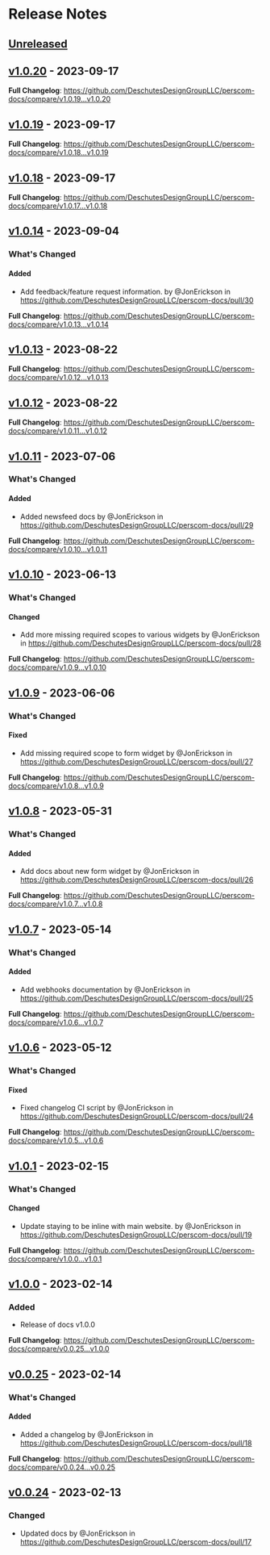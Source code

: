 # Release Notes

## [Unreleased](https://github.com/DeschutesDesignGroupLLC/perscom-docs/compare/v1.0.20...HEAD)

## [v1.0.20](https://github.com/DeschutesDesignGroupLLC/perscom-docs/compare/v1.0.19...v1.0.20) - 2023-09-17

<!-- Release notes generated using configuration in .github/release.yml at v1.0.20 -->
**Full Changelog**: https://github.com/DeschutesDesignGroupLLC/perscom-docs/compare/v1.0.19...v1.0.20

## [v1.0.19](https://github.com/DeschutesDesignGroupLLC/perscom-docs/compare/v1.0.18...v1.0.19) - 2023-09-17

<!-- Release notes generated using configuration in .github/release.yml at v1.0.19 -->
**Full Changelog**: https://github.com/DeschutesDesignGroupLLC/perscom-docs/compare/v1.0.18...v1.0.19

## [v1.0.18](https://github.com/DeschutesDesignGroupLLC/perscom-docs/compare/v1.0.14...v1.0.18) - 2023-09-17

<!-- Release notes generated using configuration in .github/release.yml at v1.0.18 -->
**Full Changelog**: https://github.com/DeschutesDesignGroupLLC/perscom-docs/compare/v1.0.17...v1.0.18

## [v1.0.14](https://github.com/DeschutesDesignGroupLLC/perscom-docs/compare/v1.0.13...v1.0.14) - 2023-09-04

<!-- Release notes generated using configuration in .github/release.yml at v1.0.14 -->
### What's Changed

#### Added

- Add feedback/feature request information. by @JonErickson in https://github.com/DeschutesDesignGroupLLC/perscom-docs/pull/30

**Full Changelog**: https://github.com/DeschutesDesignGroupLLC/perscom-docs/compare/v1.0.13...v1.0.14

## [v1.0.13](https://github.com/DeschutesDesignGroupLLC/perscom-docs/compare/v1.0.12...v1.0.13) - 2023-08-22

<!-- Release notes generated using configuration in .github/release.yml at v1.0.13 -->
**Full Changelog**: https://github.com/DeschutesDesignGroupLLC/perscom-docs/compare/v1.0.12...v1.0.13

## [v1.0.12](https://github.com/DeschutesDesignGroupLLC/perscom-docs/compare/v1.0.11...v1.0.12) - 2023-08-22

<!-- Release notes generated using configuration in .github/release.yml at v1.0.12 -->
**Full Changelog**: https://github.com/DeschutesDesignGroupLLC/perscom-docs/compare/v1.0.11...v1.0.12

## [v1.0.11](https://github.com/DeschutesDesignGroupLLC/perscom-docs/compare/v1.0.10...v1.0.11) - 2023-07-06

<!-- Release notes generated using configuration in .github/release.yml at v1.0.11 -->
### What's Changed

#### Added

- Added newsfeed docs by @JonErickson in https://github.com/DeschutesDesignGroupLLC/perscom-docs/pull/29

**Full Changelog**: https://github.com/DeschutesDesignGroupLLC/perscom-docs/compare/v1.0.10...v1.0.11

## [v1.0.10](https://github.com/DeschutesDesignGroupLLC/perscom-docs/compare/v1.0.9...v1.0.10) - 2023-06-13

<!-- Release notes generated using configuration in .github/release.yml at v1.0.10 -->
### What's Changed

#### Changed

- Add more missing required scopes to various widgets by @JonErickson in https://github.com/DeschutesDesignGroupLLC/perscom-docs/pull/28

**Full Changelog**: https://github.com/DeschutesDesignGroupLLC/perscom-docs/compare/v1.0.9...v1.0.10

## [v1.0.9](https://github.com/DeschutesDesignGroupLLC/perscom-docs/compare/v1.0.8...v1.0.9) - 2023-06-06

<!-- Release notes generated using configuration in .github/release.yml at v1.0.9 -->
### What's Changed

#### Fixed

- Add missing required scope to form widget by @JonErickson in https://github.com/DeschutesDesignGroupLLC/perscom-docs/pull/27

**Full Changelog**: https://github.com/DeschutesDesignGroupLLC/perscom-docs/compare/v1.0.8...v1.0.9

## [v1.0.8](https://github.com/DeschutesDesignGroupLLC/perscom-docs/compare/v1.0.7...v1.0.8) - 2023-05-31

<!-- Release notes generated using configuration in .github/release.yml at v1.0.8 -->
### What's Changed

#### Added

- Add docs about new form widget by @JonErickson in https://github.com/DeschutesDesignGroupLLC/perscom-docs/pull/26

**Full Changelog**: https://github.com/DeschutesDesignGroupLLC/perscom-docs/compare/v1.0.7...v1.0.8

## [v1.0.7](https://github.com/DeschutesDesignGroupLLC/perscom-docs/compare/v1.0.6...v1.0.7) - 2023-05-14

<!-- Release notes generated using configuration in .github/release.yml at v1.0.7 -->
### What's Changed

#### Added

- Add webhooks documentation by @JonErickson in https://github.com/DeschutesDesignGroupLLC/perscom-docs/pull/25

**Full Changelog**: https://github.com/DeschutesDesignGroupLLC/perscom-docs/compare/v1.0.6...v1.0.7

## [v1.0.6](https://github.com/DeschutesDesignGroupLLC/perscom-docs/compare/v1.0.1...v1.0.6) - 2023-05-12

<!-- Release notes generated using configuration in .github/release.yml at v1.0.6 -->
### What's Changed

#### Fixed

- Fixed changelog CI script by @JonErickson in https://github.com/DeschutesDesignGroupLLC/perscom-docs/pull/24

**Full Changelog**: https://github.com/DeschutesDesignGroupLLC/perscom-docs/compare/v1.0.5...v1.0.6

## [v1.0.1](https://github.com/DeschutesDesignGroupLLC/perscom-docs/compare/v1.0.1...v1.0.1) - 2023-02-15

<!-- Release notes generated using configuration in .github/release.yml at v1.0.1 -->
### What's Changed

#### Changed

- Update staying to be inline with main website. by @JonErickson in https://github.com/DeschutesDesignGroupLLC/perscom-docs/pull/19

**Full Changelog**: https://github.com/DeschutesDesignGroupLLC/perscom-docs/compare/v1.0.0...v1.0.1

## [v1.0.0](https://github.com/DeschutesDesignGroupLLC/perscom-docs/compare/v0.0.25...v1.0.0) - 2023-02-14

### Added

- Release of docs v1.0.0

**Full Changelog**: https://github.com/DeschutesDesignGroupLLC/perscom-docs/compare/v0.0.25...v1.0.0

## [v0.0.25](https://github.com/DeschutesDesignGroupLLC/perscom-docs/compare/v0.0.24...v0.0.25) - 2023-02-14

<!-- Release notes generated using configuration in .github/release.yml at v0.0.25 -->
### What's Changed

#### Added

- Added a changelog by @JonErickson in https://github.com/DeschutesDesignGroupLLC/perscom-docs/pull/18

**Full Changelog**: https://github.com/DeschutesDesignGroupLLC/perscom-docs/compare/v0.0.24...v0.0.25

## [v0.0.24](https://github.com/DeschutesDesignGroupLLC/perscom-docs/compare/v0.0.23...v0.0.24) - 2023-02-13

### Changed

- Updated docs by @JonErickson in https://github.com/DeschutesDesignGroupLLC/perscom-docs/pull/17
